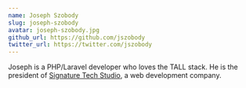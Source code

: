 ```yaml
---
name: Joseph Szobody
slug: joseph-szobody
avatar: joseph-szobody.jpg
github_url: https://github.com/jszobody
twitter_url: https://twitter.com/jszobody
---
```


Joseph is a PHP/Laravel developer who loves the TALL stack. He is the president of [Signature Tech Studio](https://stechstudio.com), a web development company.